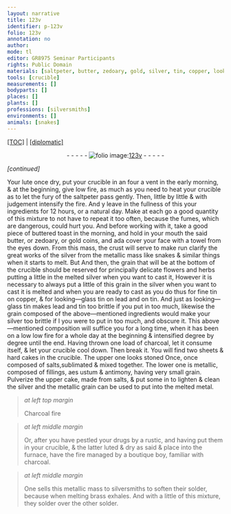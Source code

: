 ```yaml
---
layout: narrative
title: 123v
identifier: p-123v
folio: 123v
annotation: no
author:
mode: tl
editor: GR8975 Seminar Participants
rights: Public Domain
materials: [saltpeter, butter, zedoary, gold, silver, tin, copper, looking-glass tin, lead, salts, aes ustum, antimony, Charcoal, drugs, charcoal, brass]
tools: [crucible]
measurements: []
bodyparts: []
places: []
plants: []
professions: [silversmiths]
environments: []
animals: [snakes]
---
```


<p><a href="{{ site.baseurl }}/translation/">[TOC]</a> | <a href="{{ site.baseurl }}/texts/p-123v_tc/">[diplomatic]</a></p><div class="folio" align="center">- - - - - <a href="http://gallica.bnf.fr/ark:/12148/btv1b10500001g/f252.item.r=" target="_blank"><img src="https://cu-mkp.github.io/2017-workshop-edition/assets/photo-icon.png" alt="folio image: " style="display:inline-block; margin-bottom:-3px;"/>123v</a> - - - - - </div>  
 
*[continued]*
  
Your lute once dry, put your crucible in an four a vent in the early morning, & at the beginning, give low fire, as much as you need to heat your crucible as to let the fury of the <span class="m">saltpeter</span> pass gently. Then, little by little & with judgement intensify the fire. And <span class="del">y</span> leave in the fullness of this your ingredients for 12 hours, or a natural day. Make at each go a good quantity of this mixture to not have to repeat it too often, because the fumes, which are dangerous, could hurt you. And before working with it, take a good piece of buttered toast in the morning, and hold in your mouth the said <span class="m">butter</span>, or <span class="m">zedoary</span>, or <span class="m">gold</span> coins, and <span class="del">ada</span> cover your face with a towel from the eyes down. From this mass, the crust will serve to <span class="del">make run</span> clarify <span class="del">the great works of</span> the <span class="m">silver</span> from the metallic mass <span class="del">like <span class="al">snakes</span> & similar things</span> when it starts to melt. <span class="del">But</span> And then, the grain that will be at the bottom of the <span class="tl">crucible</span> should be reserved for <span class="del">principally delicate flowers and herbs</span> putting a little in the melted <span class="m">silver</span> when you want to cast it, <span class="del">However it is necessary to always put a little of this grain in the <span class="m">silver</span> when <span class="del">you want to cast</span> it is melted and when you are ready to cast</span> as you do thus for fine <span class="m">tin</span> on <span class="m">copper</span>, & for <span class="m">looking—glass tin</span> on <span class="m">lead</span> and on <span class="m">tin</span>. And just as <span class="m">looking—glass tin</span> makes <span class="m">lead</span> and <span class="m">tin</span> too brittle if you put in too much, likewise the grain composed of the above—mentioned ingredients would make your silver too brittle if <span class="del">l</span> you were to put in too much, and obscure it. This above—mentioned composition will suffice you for a long time, when it has been on a <span class="del">low</span> low fire for a whole day at the beginning & intensified degree by degree until the end. Having thrown one load of charcoal, let it consume itself, & let your <span class="tl">crucible</span> cool down. Then break it. You will find two sheets & hard cakes in the <span class="tl">crucible</span>. The upper one looks stoned <span class="del">Once</span>, once composed of <span class="m">salts</span>,sublimated & mixed together. The lower one is metallic, composed of fillings, <span class="m">aes ustum</span> & <span class="m">antimony</span>, having very small grain. Pulverize the upper cake, made from <span class="m">salts</span>, & put some in to lighten & clean the <span class="m">silver</span> and the metallic grain can be used to put into the melted metal.
 
> *at left top margin*
> 
> 
>   <span class="m">Charcoal</span> fire
 
> *at left middle margin*
> 
> 
>   Or, after you have pestled your <span class="m">drugs</span> by a rustic, and having put them in your crucible, & the latter luted & dry as said & place into the furnace, have the fire managed by a boutique boy, familiar with <span class="m">charcoal</span>. 
 
> *at left middle margin*
> 
> 
>   One sells this metallic mass to <span class="pro">silversmiths</span> to soften their solder, because when melting <span class="m">brass</span> exhales. And with a little of this mixture, they solder over the other solder.
 
